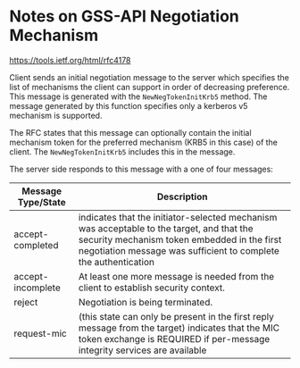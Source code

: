# Notes on GSS-API Negotiation Mechanism
https://tools.ietf.org/html/rfc4178

Client sends an initial negotiation message to the server which specifies the list of mechanisms 
the client can support in order of decreasing preference.
This message is generated with the ``NewNegTokenInitKrb5`` method.
The message generated by this function specifies only a kerberos v5 mechanism is supported.

The RFC states that this message can optionally contain the initial mechanism token 
for the preferred mechanism (KRB5 in this case) of the client. The ``NewNegTokenInitKrb5`` 
includes this in the message.

The server side responds to this message with a one of four messages:

| Message Type/State | Description |
|--------------------|-------------|
| accept-completed | indicates that the initiator-selected mechanism was acceptable to the target, and that the security mechanism token embedded in the first negotiation message was sufficient to complete the authentication |
| accept-incomplete | At least one more message is needed from the client to establish security context. |
| reject | Negotiation is being terminated. |
| request-mic | (this state can only be present in the first reply message from the target) indicates that the MIC token exchange is REQUIRED if per-message integrity services are available |